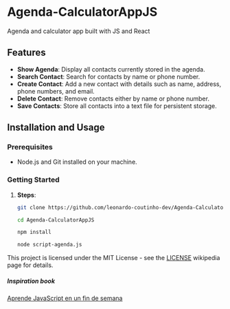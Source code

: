 # Agenda-CalculatorAppJS

Agenda and calculator app built with JS and React

## Features

- **Show Agenda**: Display all contacts currently stored in the agenda.
- **Search Contact**: Search for contacts by name or phone number.
- **Create Contact**: Add a new contact with details such as name, address, phone numbers, and email.
- **Delete Contact**: Remove contacts either by name or phone number.
- **Save Contacts**: Store all contacts into a text file for persistent storage.

## Installation and Usage

### Prerequisites

- Node.js and Git installed on your machine.

### Getting Started

1. **Steps**:
   
   ```bash
   git clone https://github.com/leonardo-coutinho-dev/Agenda-CalculatorAppJS.git
   ```
   
   ```bash
   cd Agenda-CalculatorAppJS
   ```
   
   ```bash
   npm install
   ```
   
   ```bash
   node script-agenda.js
   ```
 

This project is licensed under the MIT License - see the [LICENSE](https://en.wikipedia.org/wiki/MIT_License) wikipedia page for details.

##### Inspiration book

[Aprende JavaScript en un fin de semana](https://www.amazon.es/Aprende-JavaScript-en-fin-semana-ebook/dp/B093BC336P)
   
